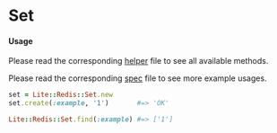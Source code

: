 # Set

#### Usage

Please read the corresponding [helper](https://github.com/drexed/lite-redis/blob/master/lib/lite/redis/helpers/set_helper.rb) file to see all available methods.

Please read the corresponding [spec](https://github.com/drexed/lite-redis/blob/master/spec/lite/redis/set_spec.rb) file to see more example usages.

```ruby
set = Lite::Redis::Set.new
set.create(:example, '1')       #=> 'OK'

Lite::Redis::Set.find(:example) #=> ['1']
```
